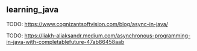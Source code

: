 ## learning_java

TODO: https://www.cognizantsoftvision.com/blog/async-in-java/

TODO: https://liakh-aliaksandr.medium.com/asynchronous-programming-in-java-with-completablefuture-47ab86458aab
